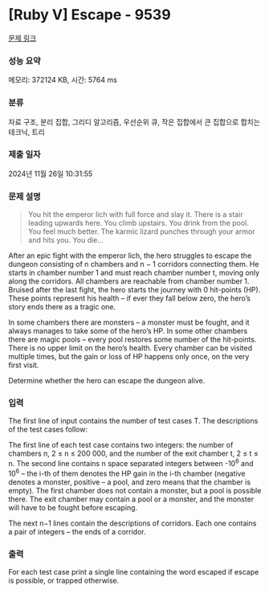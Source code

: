 # [Ruby V] Escape - 9539 

[문제 링크](https://www.acmicpc.net/problem/9539) 

### 성능 요약

메모리: 372124 KB, 시간: 5764 ms

### 분류

자료 구조, 분리 집합, 그리디 알고리즘, 우선순위 큐, 작은 집합에서 큰 집합으로 합치는 테크닉, 트리

### 제출 일자

2024년 11월 26일 10:31:55

### 문제 설명

<blockquote>
<p>You hit the emperor lich with full force and slay it. There is a stair leading upwards here. You climb upstairs. You drink from the pool. You feel much better. The karmic lizard punches through your armor and hits you. You die...</p>
</blockquote>

<p>After an epic fight with the emperor lich, the hero struggles to escape the dungeon consisting of n chambers and n − 1 corridors connecting them. He starts in chamber number 1 and must reach chamber number t, moving only along the corridors. All chambers are reachable from chamber number 1. Bruised after the last fight, the hero starts the journey with 0 hit-points (HP). These points represent his health – if ever they fall below zero, the hero’s story ends there as a tragic one.</p>

<p>In some chambers there are monsters – a monster must be fought, and it always manages to take some of the hero’s HP. In some other chambers there are magic pools – every pool restores some number of the hit-points. There is no upper limit on the hero’s health. Every chamber can be visited multiple times, but the gain or loss of HP happens only once, on the very first visit.</p>

<p>Determine whether the hero can escape the dungeon alive.</p>

### 입력 

 <p>The first line of input contains the number of test cases T. The descriptions of the test cases follow:</p>

<p>The first line of each test case contains two integers: the number of chambers n, 2 ≤ n ≤ 200 000, and the number of the exit chamber t, 2 ≤ t ≤ n. The second line contains n space separated integers between -10<sup>6</sup> and 10<sup>6</sup> – the i-th of them denotes the HP gain in the i-th chamber (negative denotes a monster, positive – a pool, and zero means that the chamber is empty). The first chamber does not contain a monster, but a pool is possible there. The exit chamber may contain a pool or a monster, and the monster will have to be fought before escaping.</p>

<p>The next n−1 lines contain the descriptions of corridors. Each one contains a pair of integers – the ends of a corridor.</p>

### 출력 

 <p>For each test case print a single line containing the word escaped if escape is possible, or trapped otherwise.</p>


